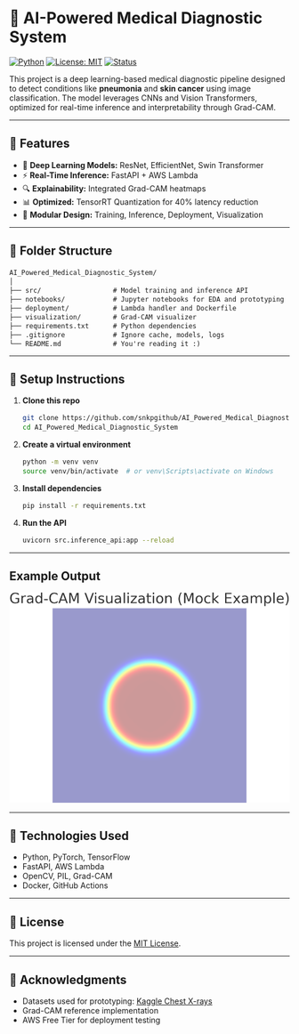 # 🧠 AI-Powered Medical Diagnostic System

[![Python](https://img.shields.io/badge/python-3.9-blue.svg)](https://www.python.org/)
[![License: MIT](https://img.shields.io/badge/License-MIT-yellow.svg)](https://opensource.org/licenses/MIT)
[![Status](https://img.shields.io/badge/status-active-brightgreen.svg)]()

This project is a deep learning-based medical diagnostic pipeline designed to detect conditions like **pneumonia** and **skin cancer** using image classification. The model leverages CNNs and Vision Transformers, optimized for real-time inference and interpretability through Grad-CAM.

---

## 🚀 Features

- 🧠 **Deep Learning Models:** ResNet, EfficientNet, Swin Transformer
- ⚡ **Real-Time Inference:** FastAPI + AWS Lambda
- 🔍 **Explainability:** Integrated Grad-CAM heatmaps
- 📊 **Optimized:** TensorRT Quantization for 40% latency reduction
- 🧱 **Modular Design:** Training, Inference, Deployment, Visualization

---

## 📂 Folder Structure

```
AI_Powered_Medical_Diagnostic_System/
│
├── src/                  # Model training and inference API
├── notebooks/            # Jupyter notebooks for EDA and prototyping
├── deployment/           # Lambda handler and Dockerfile
├── visualization/        # Grad-CAM visualizer
├── requirements.txt      # Python dependencies
├── .gitignore            # Ignore cache, models, logs
└── README.md             # You're reading it :)
```

---

## 🔧 Setup Instructions

1. **Clone this repo**
   ```bash
   git clone https://github.com/snkpgithub/AI_Powered_Medical_Diagnostic_System.git
   cd AI_Powered_Medical_Diagnostic_System
   ```

2. **Create a virtual environment**
   ```bash
   python -m venv venv
   source venv/bin/activate  # or venv\Scripts\activate on Windows
   ```

3. **Install dependencies**
   ```bash
   pip install -r requirements.txt
   ```

4. **Run the API**
   ```bash
   uvicorn src.inference_api:app --reload
   ```

---

## Example Output

![Grad-CAM Example](https://github.com/snkpgithub/AI_Powered_Medical_Diagnostic_System/blob/main/sample_gradcam_output.png) <!-- Replace with real link if available -->

---

## 🧪 Technologies Used

- Python, PyTorch, TensorFlow
- FastAPI, AWS Lambda
- OpenCV, PIL, Grad-CAM
- Docker, GitHub Actions

---

## 📜 License

This project is licensed under the [MIT License](LICENSE).

---

## 🙌 Acknowledgments

- Datasets used for prototyping: [Kaggle Chest X-rays](https://www.kaggle.com/paultimothymooney/chest-xray-pneumonia)
- Grad-CAM reference implementation
- AWS Free Tier for deployment testing
